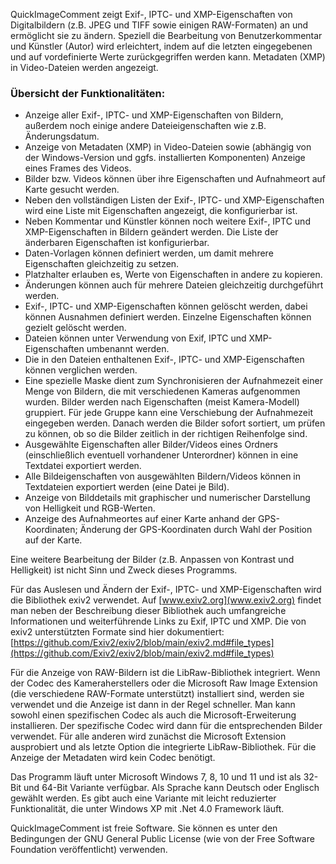 QuickImageComment zeigt Exif-, IPTC- und XMP-Eigenschaften von Digitalbildern (z.B. JPEG und TIFF sowie einigen RAW-Formaten) an und ermöglicht sie zu ändern. Speziell die Bearbeitung von Benutzerkommentar und Künstler (Autor) wird erleichtert, indem auf die letzten eingegebenen und auf vordefinierte Werte zurückgegriffen werden kann. Metadaten (XMP) in Video-Dateien werden angezeigt.

### Übersicht der Funktionalitäten:
- Anzeige aller Exif-, IPTC- und XMP-Eigenschaften von Bildern, außerdem noch einige andere Dateieigenschaften wie z.B. Änderungsdatum.
- Anzeige von Metadaten (XMP) in Video-Dateien sowie (abhängig von der Windows-Version und ggfs. installierten Komponenten) Anzeige eines Frames des Videos.
- Bilder bzw. Videos können über ihre Eigenschaften und Aufnahmeort auf Karte gesucht werden.
- Neben den vollständigen Listen der Exif-, IPTC- und XMP-Eigenschaften wird eine Liste mit Eigenschaften angezeigt, die konfigurierbar ist.
- Neben Kommentar und Künstler können noch weitere Exif-, IPTC und XMP-Eigenschaften in Bildern geändert werden. Die Liste der änderbaren Eigenschaften ist konfigurierbar. 
- Daten-Vorlagen können definiert werden, um damit mehrere Eigenschaften gleichzeitig zu setzen.
- Platzhalter erlauben es, Werte von Eigenschaften in andere zu kopieren.
- Änderungen können auch für mehrere Dateien gleichzeitig durchgeführt werden.
- Exif-, IPTC- und XMP-Eigenschaften können gelöscht werden, dabei können Ausnahmen definiert werden. Einzelne Eigenschaften können gezielt gelöscht werden.
- Dateien können unter Verwendung von Exif, IPTC und XMP-Eigenschaften umbenannt werden.
- Die in den Dateien enthaltenen Exif-, IPTC- und XMP-Eigenschaften können verglichen werden.
- Eine spezielle Maske dient zum Synchronisieren der Aufnahmezeit einer Menge von Bildern, die mit verschiedenen Kameras aufgenommen wurden. Bilder werden nach Eigenschaften (meist Kamera-Modell) gruppiert. Für jede Gruppe kann eine Verschiebung der Aufnahmezeit eingegeben werden. Danach werden die Bilder sofort sortiert, um prüfen zu können, ob so die Bilder zeitlich in der richtigen Reihenfolge sind.
- Ausgewählte Eigenschaften aller Bilder/Videos eines Ordners (einschließlich eventuell vorhandener Unterordner) können in eine Textdatei exportiert werden.
- Alle Bildeigenschaften von ausgewählten Bildern/Videos können in Textdateien exportiert werden (eine Datei je Bild). 
- Anzeige von Bilddetails mit graphischer und numerischer Darstellung von Helligkeit und RGB-Werten.
- Anzeige des Aufnahmeortes auf einer Karte anhand der GPS-Koordinaten; Änderung der GPS-Koordinaten durch Wahl der Position auf der Karte.

Eine weitere Bearbeitung der Bilder (z.B. Anpassen von Kontrast und Helligkeit) ist nicht Sinn und Zweck dieses Programms.

Für das Auslesen und Ändern der Exif-, IPTC- und XMP-Eigenschaften wird die Bibliothek exiv2 verwendet. Auf [www.exiv2.org](www.exiv2.org) findet man neben der Beschreibung dieser Bibliothek auch umfangreiche Informationen und weiterführende Links zu Exif, IPTC und XMP. Die von exiv2 unterstützten Formate sind hier dokumentiert:  
[https://github.com/Exiv2/exiv2/blob/main/exiv2.md#file_types](https://github.com/Exiv2/exiv2/blob/main/exiv2.md#file_types)

Für die Anzeige von RAW-Bildern ist die LibRaw-Bibliothek integriert. Wenn der Codec des Kameraherstellers oder die Microsoft Raw Image Extension (die verschiedene RAW-Formate unterstützt) installiert sind, werden sie verwendet und die Anzeige ist dann in der Regel schneller. Man kann sowohl einen spezifischen Codec als auch die Microsoft-Erweiterung installieren. Der spezifische Codec wird dann für die entsprechenden Bilder verwendet. Für alle anderen wird zunächst die Microsoft Extension ausprobiert und als letzte Option die integrierte LibRaw-Bibliothek. Für die Anzeige der Metadaten wird kein Codec benötigt.

Das Programm läuft unter Microsoft Windows 7, 8, 10 und 11 und ist als 32-Bit und 64-Bit Variante verfügbar. Als Sprache kann Deutsch oder Englisch gewählt werden. Es gibt auch eine Variante mit leicht reduzierter Funktionalität, die unter Windows XP mit .Net 4.0 Framework läuft.

QuickImageComment ist freie Software. Sie können es unter den Bedingungen der GNU General Public License (wie von der Free Software Foundation veröffentlicht) verwenden.
